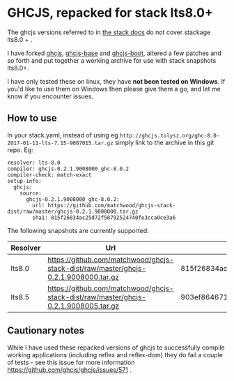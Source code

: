 # GHCJS, repacked for stack lts8.0+

The ghcjs versions referred to in [the stack docs](https://docs.haskellstack.org/en/stable/ghcjs/) do not cover stackage lts8.0 + .

I have forked [ghcjs](https://github.com/matchwood/ghcjs), [ghcjs-base](https://github.com/matchwood/ghcjs-base) and [ghcjs-boot](https://github.com/matchwood/ghcjs-boot), altered a few patches and so forth and put together a working archive for use with stack snapshots lts8.0+. 

I have only tested these on linux, they have **not been tested on Windows**. If you'd like to use them on Windows then please give them a go, and let me know if you encounter issues.

## How to use
In your stack.yaml, instead of using eg `http://ghcjs.tolysz.org/ghc-8.0-2017-01-11-lts-7.15-9007015.tar.gz` simply link to the archive in this git repo.
Eg: 

    resolver: lts-8.0
    compiler: ghcjs-0.2.1.9008000_ghc-8.0.2
    compiler-check: match-exact
    setup-info:
      ghcjs:
        source:
          ghcjs-0.2.1.9008000_ghc-8.0.2:
            url: https://github.com/matchwood/ghcjs-stack-dist/raw/master/ghcjs-0.2.1.9008000.tar.gz
            sha1: 815f26834ac25d72f58792524740fe3cca0ce3a6

The following snapshots are currently supported:

| Resolver | Url | sha1 |
| --- | --- | --- |
| lts8.0 | https://github.com/matchwood/ghcjs-stack-dist/raw/master/ghcjs-0.2.1.9008000.tar.gz | 815f26834ac25d72f58792524740fe3cca0ce3a6 |
| lts8.5 | https://github.com/matchwood/ghcjs-stack-dist/raw/master/ghcjs-0.2.1.9008005.tar.gz | 903ef8646719b688ccf6cd416e4d588a7d4ec911 |

## Cautionary notes
While I have used these repacked versions of ghcjs to successfully compile working applications (including reflex and reflex-dom) they do fail a couple of tests - see this issue for more information https://github.com/ghcjs/ghcjs/issues/571 . 
